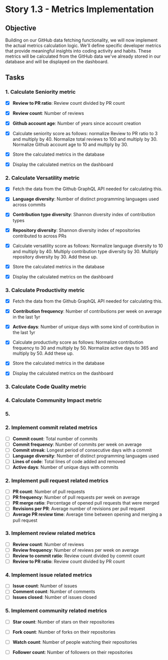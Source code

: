 # Story 1.3 - Metrics Implementation

## Objective
Building on our GitHub data fetching functionality, we will now implement the actual metrics calculation logic. We'll define specific developer metrics that provide meaningful insights into coding activity and habits. These metrics will be calculated from the GitHub data we've already stored in our database and will be displayed on the dashboard.

## Tasks

### 1. Calculate Seniority metric
- [x] **Review to PR ratio**: Review count divided by PR count
- [x] **Review count**: Number of reviews
- [x] **Github account age**: Number of years since account creation
- [x] Calculate seniority score as follows: normalize Review to PR ratio to 3 and multiply by 40. Normalize total reviews to 100 and multiply by 30. Normalize Github account age to 10 and multiply by 30.
- [x] Store the calculated metrics in the database
- [x] Display the calculated metrics on the dashboard


### 2. Calculate Versatility metric
- [x] Fetch the data from the Github GraphQL API needed for calculating this.
- [x] **Language diversity**: Number of distinct programming languages used across commits
- [x] **Contribution type diversity**: Shannon diversity index of contribution types
- [x] **Repository diversity**: Shannon diversity index of repositories contributed to across PRs
- [x] Calculate versatility score as follows: Normalize language diversity to 10 and multiply by 40. Multiply contribution type diversity by 30. Multiply repository diversity by 30. Add these up. 
- [x] Store the calculated metrics in the database
- [x] Display the calculated metrics on the dashboard


### 3. Calculate Productivity metric
- [x] Fetch the data from the Github GraphQL API needed for calculating this.
- [x] **Contribution frequency**: Number of contributions per week on average in the last 1yr
- [x] **Active days**: Number of unique days with some kind of contribution in the last 1yr
- [x] Calculate productivity score as follows: Normalize contribution frequency to 30 and multiply by 50. Normalize active days to 365 and multiply by 50. Add these up.
- [x] Store the calculated metrics in the database
- [x] Display the calculated metrics on the dashboard


### 3. Calculate Code Quality metric



### 4. Calculate Community Impact metric


### 5. 


### 2. Implement commit related metrics 
- [ ] **Commit count**: Total number of commits
- [ ] **Commit frequency**: Number of commits per week on average
- [ ] **Commit streak**: Longest period of consecutive days with a commit
- [ ] **Language diversity**: Number of distinct programming languages used 
- [ ] **Lines of code**: Total lines of code added and removed
- [ ] **Active days**: Number of unique days with commits

### 2. Implement pull request related metrics
- [ ] **PR count**: Number of pull requests
- [ ] **PR frequency**: Number of pull requests per week on average
- [ ] **PR merge ratio**: Percentage of opened pull requests that were merged
- [ ] **Revisions per PR**: Average number of revisions per pull request
- [ ] **Average PR review time**: Average time between opening and merging a pull request

### 3. Implement review related metrics
- [ ] **Review count**: Number of reviews
- [ ] **Review frequency**: Number of reviews per week on average
- [ ] **Review to commit ratio**: Review count divided by commit count
- [ ] **Review to PR ratio**: Review count divided by PR count

### 4. Implement issue related metrics
- [ ] **Issue count**: Number of issues
- [ ] **Comment count**: Number of comments
- [ ] **Issues closed**: Number of issues closed

### 5. Implement community related metrics
- [ ] **Star count**: Number of stars on their repositories
- [ ] **Fork count**: Number of forks on their repositories
- [ ] **Watch count**: Number of people watching their repositories
- [ ] **Follower count**: Number of followers on their repositories

